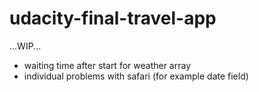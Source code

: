 # udacity-final-travel-app

...WIP...

* waiting time after start for weather array
* individual problems with safari (for example date field)